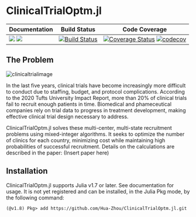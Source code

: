 # ClinicalTrialOptm.jl

| **Documentation** | **Build Status** | **Code Coverage**  |
|-------------------|------------------|--------------------|
| [![](https://img.shields.io/badge/docs-stable-blue.svg)](https://Hua-Zhou.github.io/ClinicalTrialOptm.jl/stable) [![](https://img.shields.io/badge/docs-dev-blue.svg)](https://Hua-Zhou.github.io/ClinicalTrialOptm.jl/dev) | [![Build Status](https://travis-ci.org/Hua-Zhou/ClinicalTrialOptm.jl.svg?branch=main)](https://travis-ci.org/Hua-Zhou/ClinicalTrialOptm.jl)  | [![Coverage Status](https://coveralls.io/repos/github/Hua-Zhou/ClinicalTrialOptm.jl/badge.svg?branch=main)](https://coveralls.io/github/Hua-Zhou/ClinicalTrialOptm.jl?branch=main) [![codecov](https://codecov.io/gh/Hua-Zhou/ClinicalTrialOptm.jl/branch/main/graph/badge.svg)](https://codecov.io/gh/Hua-Zhou/ClinicalTrialOptm.jl) |  


## The Problem

<img alt="clinicaltrialimage" src="https://github.com/Hua-Zhou/ClinicalTrialOptm.jl/assets/110351617/bfebe101-df73-43fc-af0b-a3d41525586f">

In the last five years, clinical trials have become increasingly more difficult to conduct due to staffing, budget, and protocol complications. According to the 2020 Tufts University Impact Report, more than 20% of clinical trials fail to recruit enough patients in time. Biomedical and phameceutical companies rely on trial data to progress in treatment development, making effective clinical trial design necessary to address.

ClinicalTrialOptm.jl solves these multi-center, multi-state recruitment problems using mixed-integer algorithms. It seeks to optimize the number of clinics for each country, minimizing cost while maintaining high probabilities of successful recruitment. Details on the calculations are described in the paper: (Insert paper here)

## Installation 
ClinicalTrialOptm.jl supports Julia v1.7 or later. See documentation for usage. It is not yet registered and can be installed, in the Julia Pkg mode, by the following command:

```{julia}
(@v1.8) Pkg> add https://github.com/Hua-Zhou/ClinicalTrialOptm.jl.git
```
